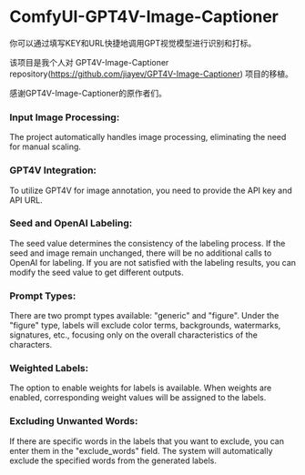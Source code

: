 # ComfyUI-GPT4V-Image-Captioner

你可以通过填写KEY和URL快捷地调用GPT视觉模型进行识别和打标。

该项目是我个人对 GPT4V-Image-Captioner repository(https://github.com/jiayev/GPT4V-Image-Captioner) 项目的移植。

感谢GPT4V-Image-Captioner的原作者们。

### Input Image Processing:

The project automatically handles image processing, eliminating the need for manual scaling.

### GPT4V Integration:

To utilize GPT4V for image annotation, you need to provide the API key and API URL.

### Seed and OpenAI Labeling:

The seed value determines the consistency of the labeling process. If the seed and image remain unchanged, there will be no additional calls to OpenAI for labeling.
If you are not satisfied with the labeling results, you can modify the seed value to get different outputs.

### Prompt Types:

There are two prompt types available: "generic" and "figure".
Under the "figure" type, labels will exclude color terms, backgrounds, watermarks, signatures, etc., focusing only on the overall characteristics of the characters.

### Weighted Labels:

The option to enable weights for labels is available.
When weights are enabled, corresponding weight values will be assigned to the labels.

### Excluding Unwanted Words:

If there are specific words in the labels that you want to exclude, you can enter them in the "exclude_words" field.
The system will automatically exclude the specified words from the generated labels.
